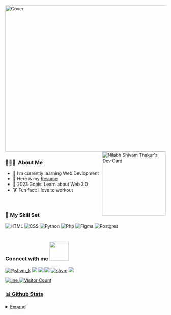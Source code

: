 <!-- ## 👋 &nbsp;Hey there! I'm Shivam -->

<div style="text-align: right">
</div>
<img src="https://user-images.githubusercontent.com/96217047/203905977-b4828224-1871-45e7-846a-1ce209544b69.gif" alt="Cover" height="460" width="800" align="center")

<a href="https://app.daily.dev/shvm"><img src="https://api.daily.dev/devcards/a00b1d957a7c422e96f1c34094aa5892.png?r=2u5" width="200" align="right" alt="Nilabh Shivam Thakur's Dev Card"/></a>


### 👨🏻‍💻 &nbsp;About Me
- 🔗 I’m currently learning Web Devlopment
- 👐 Here is my [Resume](https://github.com/shvm-k/shvm-k/files/9963286/resume.pdf) 
- 🥅 2023 Goals: Learn about Web 3.0
- 🏋️ Fun fact: I love to workout
<br>

### 🤹 My Skill Set
![HTML](https://img.shields.io/badge/HTML5-E34F26?style=for-the-badge&logo=html5&logoColor=white)
![CSS](https://img.shields.io/badge/CSS3-1572B6?style=for-the-badge&logo=css3&logoColor=white)
![Python](https://img.shields.io/badge/Python-14354C?style=for-the-badge&logo=python&logoColor=white)
![Php](https://img.shields.io/badge/PHP-777BB4?style=for-the-badge&logo=php&logoColor=white)
![Figma](https://img.shields.io/badge/Figma-F24E1E?style=for-the-badge&logo=figma&logoColor=white)
![Postgres](https://img.shields.io/badge/postgres-%23316192.svg?style=for-the-badge&logo=postgresql&logoColor=white)
<br><br>

### Connect with me <img src="https://media.giphy.com/media/LnQjpWaON8nhr21vNW/giphy.gif" width="60">
<a href="https://twitter.com/shvm_k"><img src="https://img.shields.io/badge/Twitter-1DA1F2?style=for-the-badge&logo=twitter&logoColor=white" alt="@shvm_k"></a>
<a href="https://www.linkedin.com/in/nilabh-shivam-thakur-b30a921b9/"><img src="https://img.shields.io/badge/LinkedIn-0077B5?style=for-the-badge&logo=linkedin&logoColor=white"></a>
<a href="mailto:nilabhshivam333@gmail.com"><img src="https://img.shields.io/badge/Gmail-D14836?style=for-the-badge&logo=gmail&logoColor=white"></a>
<a href="https://instagram.com/shvm.k"><img src="https://img.shields.io/badge/Instagram-E4405F?style=for-the-badge&logo=instagram&logoColor=white"></a>
<a href="https://dev.to/shvm"><img src="https://img.shields.io/badge/dev.to-0A0A0A?style=for-the-badge&logo=dev.to&logoColor=white" alt="shvm"></a>
<a href="https://dribbble.com/shvm_k"><img src="https://img.shields.io/badge/Dribbble-EA4C89?style=for-the-badge&logo=dribbble&logoColor=white">


![line](https://cdn.discordapp.com/attachments/842741907720896512/842806312386428948/gif.gif)
![Visitor Count](https://komarev.com/ghpvc/?username=shvm-k&style=for-the-badge&align="right")


### 📊 Github Stats
<details>
<summary>Expand</summary>
![Shivam's GitHub stats](https://github-readme-stats-eight-theta.vercel.app/api/top-langs/?username=shvm-k&layout=compact&langs_count=8&theme=white)
<br>
  
![GitHub metrics](https://metrics.lecoq.io/shvm-k)



 
